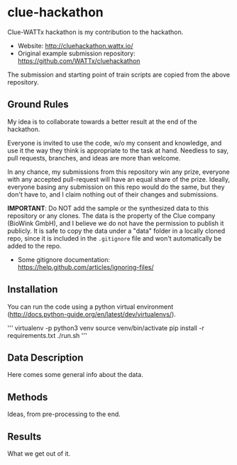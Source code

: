 # clue-hackathon
Clue-WATTx hackathon is my contribution to the hackathon.

- Website: http://cluehackathon.wattx.io/
- Original example submission repository: https://github.com/WATTx/cluehackathon

The submission and starting point of train scripts are copied from the above repository.

## Ground Rules
My idea is to collaborate towards a better result at the end of the hackathon.

Everyone is invited to use the code, w/o my consent and knowledge, and use it the way
they think is appropriate to the task at hand. Needless to say, pull requests, branches, and ideas
are more than welcome.

In any chance, my submissions from this repository win any prize,
everyone with any accepted pull-request will have an equal share of the prize. 
Ideally, everyone basing any submission on this repo would do the same, but they don't have to,
and I claim nothing out of their changes and submissions.

__IMPORTANT__: Do NOT add the sample or the synthesized data to this repository or any clones.
The data is the property of the Clue company (BioWink GmbH), and I believe we do not have
the permission to publish it publicly. It is safe to copy the data under a "data" folder in a locally cloned repo,
since it is included in the `.gitignore` file and won't automatically be added to the repo.
- Some gitignore documentation: https://help.github.com/articles/ignoring-files/ 

## Installation
You can run the code using a python virtual environment (http://docs.python-guide.org/en/latest/dev/virtualenvs/).

'''
virtualenv -p python3 venv
source venv/bin/activate
pip install -r requirements.txt
./run.sh
'''

## Data Description
Here comes some general info about the data.

## Methods
Ideas, from pre-processing to the end.

## Results
What we get out of it.